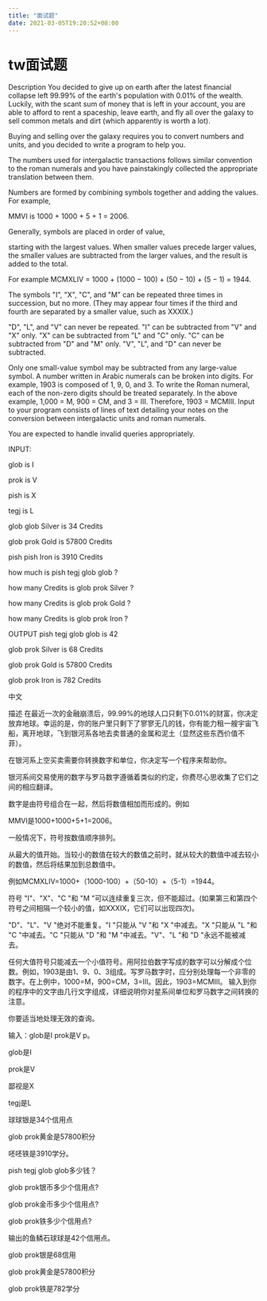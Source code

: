 ```yaml
---
title: "面试题"
date: 2021-03-05T19:20:52+08:00
---
```


# tw面试题

Description  You decided to give up on earth after the latest financial collapse left 99.99% of the earth's population with 0.01% of the wealth. Luckily, with the scant sum of money that is left in your account, you are able to afford to rent a spaceship, leave earth, and fly all over the galaxy to sell common metals and dirt (which apparently is worth a lot).  

Buying and selling over the galaxy requires you to convert numbers and units, and you decided to write a program to help you. 

The numbers used for intergalactic transactions follows similar convention to the roman numerals and you have painstakingly collected the appropriate translation between them. 

Numbers are formed by combining symbols together and adding the values. For example, 

MMVI is 1000 + 1000 + 5 + 1 = 2006. 

Generally, symbols are placed in order of value, 

starting with the largest values. When smaller values precede larger values, the smaller values are subtracted from the larger values, and the result is added to the total. 

For example MCMXLIV = 1000 + (1000 − 100) + (50 − 10) + (5 − 1) = 1944. 

 The symbols "I", "X", "C", and "M" can be repeated three times in succession, but no more. (They may appear four times if the third and fourth are separated by a smaller value, such as XXXIX.) 

"D", "L", and "V" can never be repeated. "I" can be subtracted from "V" and "X" only. "X" can be subtracted from "L" and "C" only. "C" can be subtracted from "D" and "M" only. "V", "L", and "D" can never be subtracted. 

Only one small-value symbol may be subtracted from any large-value symbol. A number written in Arabic numerals can be broken into digits. For example, 1903 is composed of 1, 9, 0, and 3. To write the Roman numeral, each of the non-zero digits should be treated separately. In the above example, 1,000 = M, 900 = CM, and 3 = III. Therefore, 1903 = MCMIII.  Input to your program consists of lines of text detailing your notes on the conversion between intergalactic units and roman numerals.  

You are expected to handle invalid queries appropriately. 

 INPUT: 

glob is I 

prok is V 

pish is X 

tegj is L 

glob glob Silver is 34 Credits 

glob prok Gold is 57800 Credits

pish pish Iron is 3910 Credits 

how much is pish tegj glob glob ?

 how many Credits is glob prok Silver ? 

how many Credits is glob prok Gold ? 

how many Credits is glob prok Iron ? 

 OUTPUT pish tegj glob glob is 42 

glob prok Silver is 68 Credits 

glob prok Gold is 57800 Credits

 glob prok Iron is 782 Credits

中文

描述 在最近一次的金融崩溃后，99.99%的地球人口只剩下0.01%的财富，你决定放弃地球。幸运的是，你的账户里只剩下了寥寥无几的钱，你有能力租一艘宇宙飞船，离开地球，飞到银河系各地去卖普通的金属和泥土（显然这些东西价值不菲）。 

在银河系上空买卖需要你转换数字和单位，你决定写一个程序来帮助你。

银河系间交易使用的数字与罗马数字遵循着类似的约定，你费尽心思收集了它们之间的相应翻译。

数字是由符号组合在一起，然后将数值相加而形成的。例如 

MMVI是1000+1000+5+1=2006。

一般情况下，符号按数值顺序排列。

从最大的值开始。当较小的数值在较大的数值之前时，就从较大的数值中减去较小的数值，然后将结果加到总数值中。

例如MCMXLIV=1000+（1000-100）+（50-10）+（5-1）=1944。

 符号 "I"、"X"、"C "和 "M "可以连续重复三次，但不能超过。(如果第三和第四个符号之间相隔一个较小的值，如XXXIX，它们可以出现四次)。

"D"、"L"、"V "绝对不能重复。"I "只能从 "V "和 "X "中减去。"X "只能从 "L "和 "C "中减去。"C "只能从 "D "和 "M "中减去。"V"、"L "和 "D "永远不能被减去。

任何大值符号只能减去一个小值符号。用阿拉伯数字写成的数字可以分解成个位数。例如，1903是由1、9、0、3组成。写罗马数字时，应分别处理每一个非零的数字。在上例中，1000=M，900=CM，3=III。因此，1903=MCMIII。 输入到你的程序中的文字由几行文字组成，详细说明你对星系间单位和罗马数字之间转换的注意。 

你要适当地处理无效的查询。

 输入：glob是I prok是V p。

glob是I 

prok是V 

鄙视是X 

tegj是L 

球球银是34个信用点 

glob prok黄金是57800积分

呸呸铁是3910学分。

pish tegj glob glob多少钱？

 glob prok银币多少个信用点? 

glob prok金币多少个信用点? 

glob prok铁多少个信用点? 

输出的鱼鳞石球球是42个信用点。

glob prok银是68信用 

glob prok黄金是57800积分

glob prok铁是782学分
